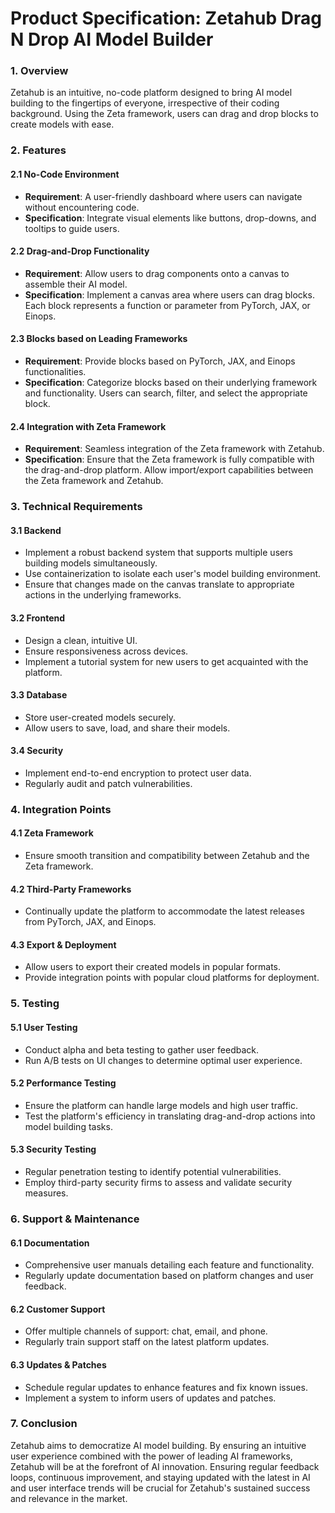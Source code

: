# Product Specification: Zetahub Drag N Drop AI Model Builder

### 1. Overview

Zetahub is an intuitive, no-code platform designed to bring AI model building to the fingertips of everyone, irrespective of their coding background. Using the Zeta framework, users can drag and drop blocks to create models with ease.

### 2. Features

#### 2.1 No-Code Environment
- **Requirement**: A user-friendly dashboard where users can navigate without encountering code.
- **Specification**: Integrate visual elements like buttons, drop-downs, and tooltips to guide users.

#### 2.2 Drag-and-Drop Functionality
- **Requirement**: Allow users to drag components onto a canvas to assemble their AI model.
- **Specification**: Implement a canvas area where users can drag blocks. Each block represents a function or parameter from PyTorch, JAX, or Einops.

#### 2.3 Blocks based on Leading Frameworks
- **Requirement**: Provide blocks based on PyTorch, JAX, and Einops functionalities.
- **Specification**: Categorize blocks based on their underlying framework and functionality. Users can search, filter, and select the appropriate block.

#### 2.4 Integration with Zeta Framework
- **Requirement**: Seamless integration of the Zeta framework with Zetahub.
- **Specification**: Ensure that the Zeta framework is fully compatible with the drag-and-drop platform. Allow import/export capabilities between the Zeta framework and Zetahub.

### 3. Technical Requirements

#### 3.1 Backend
- Implement a robust backend system that supports multiple users building models simultaneously.
- Use containerization to isolate each user's model building environment.
- Ensure that changes made on the canvas translate to appropriate actions in the underlying frameworks.

#### 3.2 Frontend
- Design a clean, intuitive UI.
- Ensure responsiveness across devices.
- Implement a tutorial system for new users to get acquainted with the platform.

#### 3.3 Database
- Store user-created models securely.
- Allow users to save, load, and share their models.

#### 3.4 Security
- Implement end-to-end encryption to protect user data.
- Regularly audit and patch vulnerabilities.

### 4. Integration Points

#### 4.1 Zeta Framework
- Ensure smooth transition and compatibility between Zetahub and the Zeta framework.
  
#### 4.2 Third-Party Frameworks
- Continually update the platform to accommodate the latest releases from PyTorch, JAX, and Einops.

#### 4.3 Export & Deployment
- Allow users to export their created models in popular formats.
- Provide integration points with popular cloud platforms for deployment.

### 5. Testing

#### 5.1 User Testing
- Conduct alpha and beta testing to gather user feedback.
- Run A/B tests on UI changes to determine optimal user experience.

#### 5.2 Performance Testing
- Ensure the platform can handle large models and high user traffic.
- Test the platform's efficiency in translating drag-and-drop actions into model building tasks.

#### 5.3 Security Testing
- Regular penetration testing to identify potential vulnerabilities.
- Employ third-party security firms to assess and validate security measures.

### 6. Support & Maintenance

#### 6.1 Documentation
- Comprehensive user manuals detailing each feature and functionality.
- Regularly update documentation based on platform changes and user feedback.

#### 6.2 Customer Support
- Offer multiple channels of support: chat, email, and phone.
- Regularly train support staff on the latest platform updates.

#### 6.3 Updates & Patches
- Schedule regular updates to enhance features and fix known issues.
- Implement a system to inform users of updates and patches.

### 7. Conclusion

Zetahub aims to democratize AI model building. By ensuring an intuitive user experience combined with the power of leading AI frameworks, Zetahub will be at the forefront of AI innovation. Ensuring regular feedback loops, continuous improvement, and staying updated with the latest in AI and user interface trends will be crucial for Zetahub's sustained success and relevance in the market.